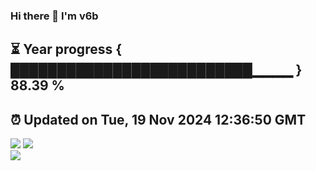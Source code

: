 ### Hi there 👋  I'm v6b  
⏳ Year progress { ██████████████████████████▁▁▁▁ } 88.39 %
---
⏰ Updated on Tue, 19 Nov 2024 12:36:50 GMT
---
![](https://github-readme-stats.vercel.app/api?username=v6b&bg_color=30,e96443,904e95&title_color=fff&text_color=fff&layout=compact)
![](https://github-readme-stats.vercel.app/api/top-langs/?username=v6b&layout=compact&bg_color=30,e96443,904e95&title_color=fff&text_color=fff)  
![](https://gcore.jsdelivr.net/gh/v6b/v6b@main/assets/github-contribution-grid-snake.svg)

